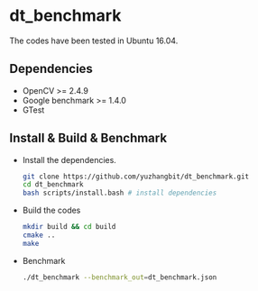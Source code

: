 # dt_benchmark
The codes have been tested in Ubuntu 16.04.  
## Dependencies
* OpenCV >= 2.4.9 
* Google benchmark >= 1.4.0
* GTest 
 
##  Install & Build & Benchmark
* Install the dependencies.
  ```bash
  git clone https://github.com/yuzhangbit/dt_benchmark.git
  cd dt_benchmark
  bash scripts/install.bash # install dependencies 
  ```

* Build the codes
  ```bash
  mkdir build && cd build 
  cmake .. 
  make 
  ```
* Benchmark
  ```bash
  ./dt_benchmark --benchmark_out=dt_benchmark.json
  ```



